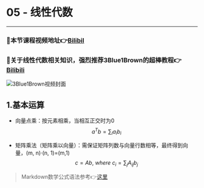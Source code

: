 # 05 - 线性代数
---
### 🎦本节课程视频地址👉[Bilibil](https://www.bilibili.com/video/BV1eK4y1U7Qy)

### 🎦关于线性代数相关知识，强烈推荐**3Blue1Brown**的超棒教程👉[Bilibili](https://www.bilibili.com/video/BV1ys411472E)

![3Blue1Brown视频封面](https:////i2.hdslb.com/bfs/archive/c81a8eb032f3eaa1afd604272a410ac6896f281e.jpg@380w_240h_100Q_1c.webp)

## 1.基本运算
- 向量点乘：按元素相乘，当相互正交时为0
$$a^Tb=\sum_{i} a_ib_i$$

- 矩阵乘法（矩阵乘以向量）：需保证矩阵列数与向量行数相等，最终得到向量，(m, n)·(n, 1)=(m,1)
$$c=Ab,\ where\ c_i=\sum_jA_{ij}b_j$$














> Markdown数学公式语法参考👉[这里](https://www.jianshu.com/p/25f0139637b7)